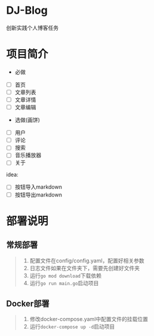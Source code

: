 # DJ-Blog
创新实践个人博客任务

# 项目简介
- 必做
- [ ] 首页
- [ ] 文章列表
- [ ] 文章详情
- [ ] 文章编辑

- 选做(画饼)
- [ ] 用户
- [ ] 评论
- [ ] 搜索
- [ ] 音乐播放器
- [ ] 关于

idea:
- [ ] 按钮导入markdown
- [ ] 按钮导出markdown

# 部署说明
## 常规部署
> 1. 配置文件在config/config.yaml，配置好相关参数
> 2. 日志文件如果在文件夹下，需要先创建好文件夹
> 3. 运行`go mod download`下载依赖
> 4. 运行`go run main.go`启动项目

## Docker部署
> 1. 修改docker-compose.yaml中配置文件的挂载位置
> 2. 运行`docker-compose up -d`启动项目